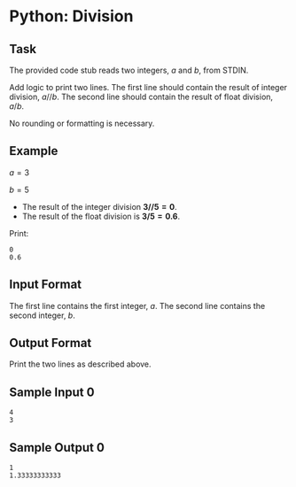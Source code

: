 # Python: Division

## Task
The provided code stub reads two integers, $a$ and $b$, from STDIN.

Add logic to print two lines. The first line should contain the result of integer division, $a//b$. The second line should contain the result of float division, $a/b$.

No rounding or formatting is necessary.

## Example
$a = 3$

$b = 5$

- The result of the integer division **$3//5 = 0$**.
- The result of the float division is **$3/5 = 0.6$**.

Print:
```shell
0
0.6
```

## Input Format

The first line contains the first integer, $a$.
The second line contains the second integer, $b$.

## Output Format

Print the two lines as described above.

## Sample Input 0

```shell
4
3
```

## Sample Output 0
```shell
1
1.33333333333
```